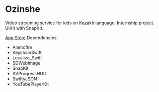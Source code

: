 # Ozinshe
Video streaming service for kids on Kazakh language.
Internship project. UIKit with SnapKit.

[App Store](https://apps.apple.com/us/app/ozinshe/id1630335072)
Dependencies:
 - Alamofire
 - KeychainSwift
 - Localize_Swift
 - SDWebImage
 - SnapKit
 - SVProgressHUD
 - SwiftyJSON
 - YouTubePlayerKit
